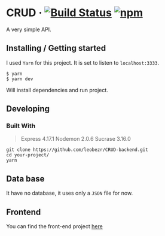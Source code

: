 # CRUD &middot; [![Build Status](https://img.shields.io/travis/npm/npm/latest.svg?style=flat-square)](https://travis-ci.org/npm/npm) [![npm](https://img.shields.io/npm/v/npm.svg?style=flat-square)](https://www.npmjs.com/package/npm)

A very simple API.

## Installing / Getting started

I used `Yarn` for this project. It is set to listen to `localhost:3333`.

```shell
$ yarn
$ yarn dev
```

Will install dependencies and run project.

## Developing

### Built With
> Express 4.17.1
> Nodemon 2.0.6
> Sucrase 3.16.0

```shell
git clone https://github.com/leobezr/CRUD-backend.git
cd your-project/
yarn
```

## Data base

It have no database, it uses only a `JSON` file for now.

## Frontend

You can find the front-end project [here](https://github.com/leobezr/CRUD)
